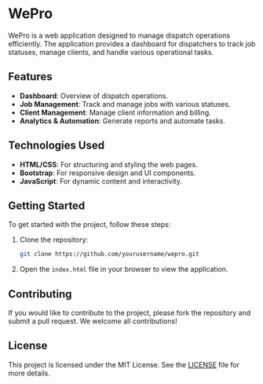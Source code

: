 # WePro

WePro is a web application designed to manage dispatch operations efficiently. The application provides a dashboard for dispatchers to track job statuses, manage clients, and handle various operational tasks.

## Features

- **Dashboard**: Overview of dispatch operations.
- **Job Management**: Track and manage jobs with various statuses.
- **Client Management**: Manage client information and billing.
- **Analytics & Automation**: Generate reports and automate tasks.

## Technologies Used

- **HTML/CSS**: For structuring and styling the web pages.
- **Bootstrap**: For responsive design and UI components.
- **JavaScript**: For dynamic content and interactivity.

## Getting Started

To get started with the project, follow these steps:

1. Clone the repository:
   ```bash
   git clone https://github.com/yourusername/wepro.git
   ```
2. Open the `index.html` file in your browser to view the application.

## Contributing

If you would like to contribute to the project, please fork the repository and submit a pull request. We welcome all contributions!

## License

This project is licensed under the MIT License. See the [LICENSE](LICENSE) file for more details.
